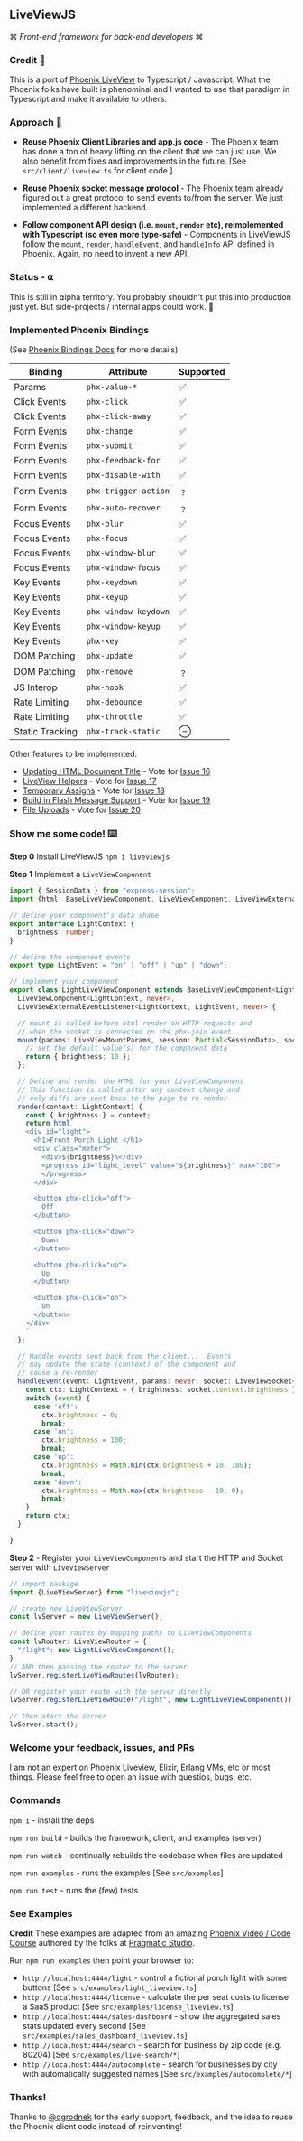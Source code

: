 ## LiveViewJS

⌘ *Front-end framework for back-end developers* ⌘

### Credit 🙌
This is a port of [Phoenix LiveView](https://hexdocs.pm/phoenix_live_view/Phoenix.LiveView.html) to Typescript / Javascript.  What the Phoenix folks have built is phenominal and I wanted to use that paradigm in Typescript and make it available to others.

### Approach 📐

 * **Reuse Phoenix Client Libraries and app.js code** - The Phoenix team has done a ton of heavy lifting on the client that we can just use.  We also benefit from fixes and improvements in the future.  [See `src/client/liveview.ts` for client code.]

 * **Reuse Phoenix socket message protocol** - The Phoenix team already figured out a great protocol to send events to/from the server.  We just implemented a different backend.

 * **Follow component API design (i.e. `mount`, `render` etc), reimplemented with Typescript (so even more type-safe)** - Components in LiveViewJS follow the `mount`, `render`, `handleEvent`, and `handleInfo` API defined in Phoenix. Again, no need to invent a new API.

### Status - **⍺**
This is still in ⍺lpha territory.  You probably shouldn't put this into production just yet.  But side-projects / internal apps could work. 🧱

### Implemented Phoenix Bindings
(See [Phoenix Bindings Docs](https://hexdocs.pm/phoenix_live_view/bindings.html) for more details)

| Binding         | Attribute            | Supported   |
|-----------------|----------------------|-------------|
| Params          | `phx-value-*`        | ✅          |
| Click Events    | `phx-click`          | ✅          |
| Click Events    | `phx-click-away`     | ✅          |
| Form Events     | `phx-change`         | ✅          |
| Form Events     | `phx-submit`         | ✅          |
| Form Events     | `phx-feedback-for`   | ✅          |
| Form Events     | `phx-disable-with`   | ✅          |
| Form Events     | `phx-trigger-action` | ﹖          |
| Form Events     | `phx-auto-recover`   | ﹖          |
| Focus Events    | `phx-blur`           | ✅          |
| Focus Events    | `phx-focus`          | ✅          |
| Focus Events    | `phx-window-blur`    | ✅          |
| Focus Events    | `phx-window-focus`   | ✅          |
| Key Events      | `phx-keydown`        | ✅          |
| Key Events      | `phx-keyup`          | ✅          |
| Key Events      | `phx-window-keydown` | ✅          |
| Key Events      | `phx-window-keyup`   | ✅          |
| Key Events      | `phx-key`            | ✅          |
| DOM Patching    | `phx-update`         | ✅          |
| DOM Patching    | `phx-remove`         | ﹖          |
| JS Interop      | `phx-hook`           | ✅          |
| Rate Limiting   | `phx-debounce`       | ✅          |
| Rate Limiting   | `phx-throttle`       | ✅          |
| Static Tracking | `phx-track-static`   | ⊖           |

Other features to be implemented:
* [Updating HTML Document Title](https://hexdocs.pm/phoenix_live_view/live-layouts.html#updating-the-html-document-title) - Vote for [Issue 16](https://github.com/floodfx/liveviewjs/issues/16)
* [LiveView Helpers](https://hexdocs.pm/phoenix_live_view/Phoenix.LiveView.Helpers.html) - Vote for [Issue 17](https://github.com/floodfx/liveviewjs/issues/17)
* [Temporary Assigns](https://hexdocs.pm/phoenix_live_view/dom-patching.html#temporary-assigns) - Vote for [Issue 18](https://github.com/floodfx/liveviewjs/issues/18)
* [Build in Flash Message Support](https://hexdocs.pm/phoenix_live_view/0.17.6/Phoenix.LiveView.html#put_flash/3) - Vote for [Issue 19](https://github.com/floodfx/liveviewjs/issues/19)
* [File Uploads](https://hexdocs.pm/phoenix_live_view/uploads.html) - Vote for [Issue 20](https://github.com/floodfx/liveviewjs/issues/20)

### Show me some code! ⌨️

**Step 0** Install LiveViewJS
`npm i liveviewjs`

**Step 1** Implement a `LiveViewComponent`
```ts
import { SessionData } from "express-session";
import {html, BaseLiveViewComponent, LiveViewComponent, LiveViewExternalEventListener, LiveViewMountParams, LiveViewSocket } from "liveviewjs";

// define your component's data shape
export interface LightContext {
  brightness: number;
}

// define the component events
export type LightEvent = "on" | "off" | "up" | "down";

// implement your component
export class LightLiveViewComponent extends BaseLiveViewComponent<LightContext, never> implements
  LiveViewComponent<LightContext, never>,
  LiveViewExternalEventListener<LightContext, LightEvent, never> {

  // mount is called before html render on HTTP requests and
  // when the socket is connected on the phx-join event
  mount(params: LiveViewMountParams, session: Partial<SessionData>, socket: LiveViewSocket<LightContext>) {
    // set the default value(s) for the component data
    return { brightness: 10 };
  };

  // Define and render the HTML for your LiveViewComponent
  // This function is called after any context change and
  // only diffs are sent back to the page to re-render
  render(context: LightContext) {
    const { brightness } = context;
    return html`
    <div id="light">
      <h1>Front Porch Light </h1>
      <div class="meter">
        <div>${brightness}%</div>
        <progress id="light_level" value="${brightness}" max="100">
        </progress>
      </div>

      <button phx-click="off">
        Off
      </button>

      <button phx-click="down">
        Down
      </button>

      <button phx-click="up">
        Up
      </button>

      <button phx-click="on">
        On
      </button>
    </div>
    `
  };

  // Handle events sent back from the client...  Events
  // may update the state (context) of the component and
  // cause a re-render
  handleEvent(event: LightEvent, params: never, socket: LiveViewSocket<LightContext>) {
    const ctx: LightContext = { brightness: socket.context.brightness };
    switch (event) {
      case 'off':
        ctx.brightness = 0;
        break;
      case 'on':
        ctx.brightness = 100;
        break;
      case 'up':
        ctx.brightness = Math.min(ctx.brightness + 10, 100);
        break;
      case 'down':
        ctx.brightness = Math.max(ctx.brightness - 10, 0);
        break;
    }
    return ctx;
  }

}
```

**Step 2** - Register your `LiveViewComponent`s and start the HTTP and Socket server with `LiveViewServer`
```ts
// import package
import {LiveViewServer} from "liveviewjs";

// create new LiveViewServer
const lvServer = new LiveViewServer();

// define your routes by mapping paths to LiveViewComponents
const lvRouter: LiveViewRouter = {
  "/light": new LightLiveViewComponent();
}
// AND then passing the router to the server
lvServer.registerLiveViewRoutes(lvRouter);

// OR register your route with the server directly
lvServer.registerLiveViewRoute("/light", new LightLiveViewComponent());

// then start the server
lvServer.start();
```

### Welcome your feedback, issues, and PRs
I am not an expert on Phoenix Liveview, Elixir, Erlang VMs, etc or most things.  Please feel free to open an issue with questios, bugs, etc.

### Commands
`npm i` - install the deps

`npm run build` - builds the framework, client, and examples (server)

`npm run watch` - continually rebuilds the codebase when files are updated

`npm run examples` - runs the examples [See `src/examples`]

`npm run test` - runs the (few) tests

### See Examples
**Credit** These examples are adapted from an amazing [Phoenix Video / Code Course](https://online.pragmaticstudio.com/courses/liveview-starter/steps/15) authored by the folks at [Pragmatic Studio](https://pragmaticstudio.com/).

Run `npm run examples` then point your browser to:
 * `http://localhost:4444/light` - control a fictional porch light with some buttons [See `src/examples/light_liveview.ts`]
 * `http://localhost:4444/license` - calculate the per seat costs to license a SaaS product [See `src/examples/license_liveview.ts`]
 * `http://localhost:4444/sales-dashboard` - show the aggregated sales stats updated every second [See `src/examples/sales_dashboard_liveview.ts`]
 * `http://localhost:4444/search` - search for business by zip code (e.g. 80204) [See `src/examples/live-search/*`]
 * `http://localhost:4444/autocomplete` - search for businesses by city with automatically suggested names [See `src/examples/autocomplete/*`]

### Thanks!
Thanks to [@ogrodnek](https://github.com/ogrodnek) for the early support, feedback, and the idea to reuse the Phoenix client code instead of reinventing!
